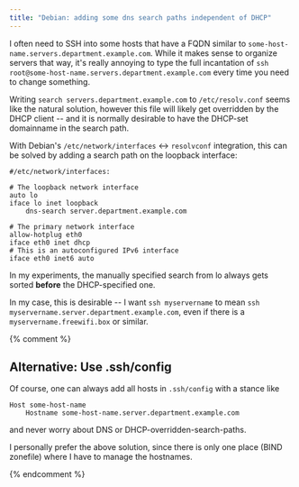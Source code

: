 ```yaml
---
title: "Debian: adding some dns search paths independent of DHCP"
---
```


I often need to SSH into some hosts that have a FQDN similar to
`some-host-name.servers.department.example.com`.
While it makes sense to organize servers that way,
it's really annoying to type the full incantation of
`ssh root@some-host-name.servers.department.example.com`
every time you need to change something.

Writing `search servers.department.example.com` to `/etc/resolv.conf`
seems like the natural solution, however this file will likely
get overridden by the DHCP client -- and it is normally desirable to
have the DHCP-set domainname in the search path.

With Debian's `/etc/network/interfaces` <-> `resolvconf` integration,
this can be solved by adding a search path on the loopback interface:

```interfaces
#/etc/network/interfaces:

# The loopback network interface
auto lo
iface lo inet loopback
	dns-search server.department.example.com

# The primary network interface
allow-hotplug eth0
iface eth0 inet dhcp
# This is an autoconfigured IPv6 interface
iface eth0 inet6 auto
```

In my experiments, the manually specified search from lo
always gets sorted **before** the DHCP-specified one.

In my case, this is desirable -- I want `ssh myservername`
to mean `ssh myservername.server.department.example.com`,
even if there is a `myservername.freewifi.box` or similar.

{% comment %}

## Alternative: Use .ssh/config

Of course, one can always add all hosts in `.ssh/config` with
a stance like

```ssh_config
Host some-host-name
	Hostname some-host-name.server.department.example.com
```

and never worry about DNS or DHCP-overridden-search-paths.


I personally prefer the above solution, since there is only
one place (BIND zonefile) where I have to manage the hostnames.

{% endcomment %}
